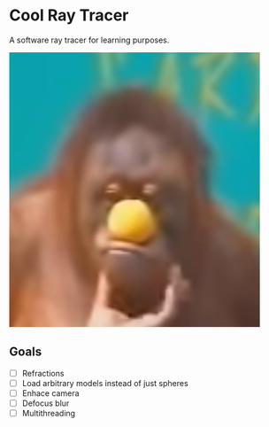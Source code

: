 # Cool Ray Tracer

A software ray tracer for learning purposes.

![](manke.png)

## Goals

- [ ] Refractions
- [ ] Load arbitrary models instead of just spheres
- [ ] Enhace camera
- [ ] Defocus blur
- [ ] Multithreading